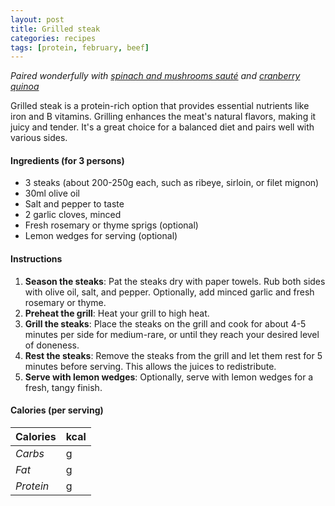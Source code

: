 ```yaml
---
layout: post
title: Grilled steak
categories: recipes
tags: [protein, february, beef]
---
```


*Paired wonderfully with <a href="/recipes/spinach-and-mushrooms-sauté">spinach and mushrooms sauté</a> and <a href="/recipes/cranberry-quinoa">cranberry quinoa</a>*

Grilled steak is a protein-rich option that provides essential nutrients like iron and B vitamins. Grilling enhances the meat's natural flavors, making it juicy and tender. It's a great choice for a balanced diet and pairs well with various sides.

#### Ingredients (for 3 persons)
- 3 steaks (about 200-250g each, such as ribeye, sirloin, or filet mignon)
- 30ml olive oil
- Salt and pepper to taste
- 2 garlic cloves, minced
- Fresh rosemary or thyme sprigs (optional)
- Lemon wedges for serving (optional)

#### Instructions
1. **Season the steaks**: Pat the steaks dry with paper towels. Rub both sides with olive oil, salt, and pepper. Optionally, add minced garlic and fresh rosemary or thyme.
2. **Preheat the grill**: Heat your grill to high heat.
3. **Grill the steaks**: Place the steaks on the grill and cook for about 4-5 minutes per side for medium-rare, or until they reach your desired level of doneness.
4. **Rest the steaks**: Remove the steaks from the grill and let them rest for 5 minutes before serving. This allows the juices to redistribute.
5. **Serve with lemon wedges**: Optionally, serve with lemon wedges for a fresh, tangy finish.

#### Calories (per serving)

| **Calories** | kcal |
| ----------- | ----------- |
| *Carbs* | g |
| *Fat* | g |
| *Protein* | g |